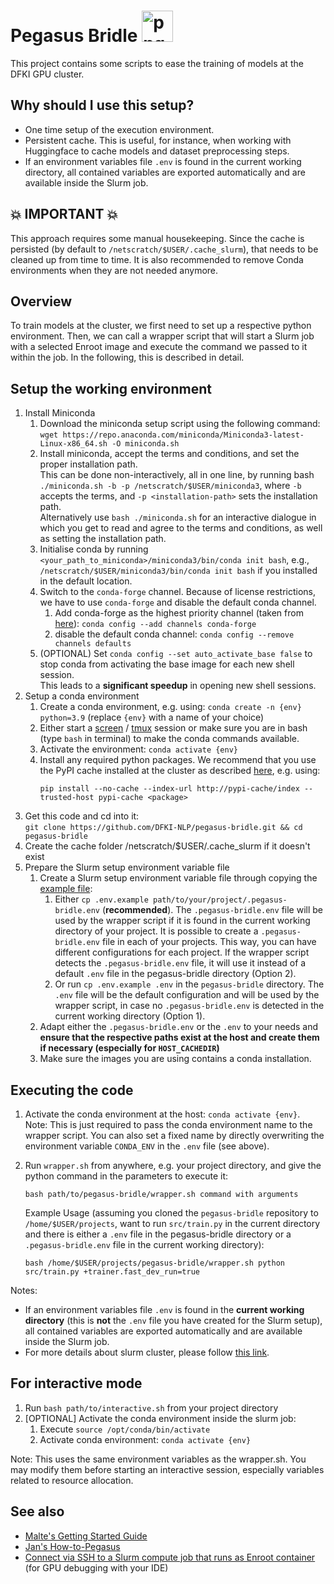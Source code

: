 # Pegasus Bridle <img src="deadpool-chibi-png_4006177.png" alt="png" style="height: 50px; width: auto"/>

This project contains some scripts to ease the training of models at the DFKI GPU cluster.

## Why should I use this setup?

- One time setup of the execution environment.
- Persistent cache. This is useful, for instance, when working with Huggingface to cache models and dataset preprocessing steps.
- If an environment variables file `.env` is found in the current working directory, all contained variables are
  exported automatically and are available inside the Slurm job.
  
## :boom: IMPORTANT :boom:
This approach requires some manual housekeeping. Since the cache is persisted (by default to `/netscratch/$USER/.cache_slurm`), that needs to be cleaned up from time to time. It is also recommended to remove Conda environments when they are not needed anymore.

## Overview

To train models at the cluster, we first need to set up a respective python environment. Then, we can call a wrapper
script that will start a Slurm job with a selected Enroot image and execute the command we passed to it within the job.
In the following, this is described in detail.

## Setup the working environment

1. Install Miniconda
   1. Download the miniconda setup script using the following command: <br>
      `wget https://repo.anaconda.com/miniconda/Miniconda3-latest-Linux-x86_64.sh -O miniconda.sh`
   2. Install miniconda, accept the terms and conditions, and set the proper installation path. <br>
      This can be done non-interactively, all in one line, by running bash `./miniconda.sh -b -p /netscratch/$USER/miniconda3`, where `-b` accepts the terms, and `-p <installation-path>` sets the installation path. <br>
      Alternatively use `bash ./miniconda.sh` for an interactive dialogue in which you get to read and agree to the terms and conditions, as well as setting the installation path.
   3. Initialise conda by running `<your_path_to_miniconda>/miniconda3/bin/conda init bash`, e.g., <br>
      `/netscratch/$USER/miniconda3/bin/conda init bash` if you installed in the default location.
   4. Switch to the `conda-forge` channel. Because of license restrictions, we have to use `conda-forge` and disable the default conda channel.
      1. Add conda-forge as the highest priority channel (taken from [here](https://conda-forge.org/docs/user/introduction.html#how-can-i-install-packages-from-conda-forge)): `conda config --add channels conda-forge`
      2. disable the default conda channel: `conda config --remove channels defaults`
   5. (OPTIONAL) Set `conda config --set auto_activate_base false` to stop conda from activating the base image for each new shell session. <br>
      This leads to a **significant speedup** in opening new shell sessions.
2. Setup a conda environment
   1. Create a conda environment, e.g. using: `conda create -n {env} python=3.9` (replace `{env}` with a name of your
      choice)
   2. Either start a [screen](https://help.ubuntu.com/community/Screen) / [tmux](https://github.com/tmux/tmux/wiki) session or make sure you are in bash (type `bash` in terminal) to make the conda commands available.
   3. Activate the environment: `conda activate {env}`
   4. Install any required python packages. We recommend that you use the PyPI cache installed at the cluster as described [here](http://projects.dfki.uni-kl.de/km-publications/web/ML/core/hpc-doc/posts/pypi-cache/), e.g. using:
      ```
      pip install --no-cache --index-url http://pypi-cache/index --trusted-host pypi-cache <package>
      ```
3. Get this code and cd into it: <br>
   `git clone https://github.com/DFKI-NLP/pegasus-bridle.git && cd pegasus-bridle`
4. Create the cache folder /netscratch/$USER/.cache_slurm if it doesn't exist
5. Prepare the Slurm setup environment variable file
   1. Create a Slurm setup environment variable file through copying the [example file](.env.example):
      1. Either `cp .env.example path/to/your/project/.pegasus-bridle.env` (**recommended**). The `.pegasus-bridle.env` file will be used
      by the wrapper script if it is found in the current working directory of your project. It is possible to create a 
      `.pegasus-bridle.env` file in each of your projects. This way, you can have different configurations for each project.
      If the wrapper script detects the `.pegasus-bridle.env` file, it will use it instead of a default `.env` file 
      in the pegasus-bridle directory (Option 2).
      2. Or run `cp .env.example .env` in the `pegasus-bridle` directory. The `.env` file will be the default configuration and
      will be used by the wrapper script, in case no `.pegasus-bridle.env` is detected in the current working directory (Option 1).
   2. Adapt either the `.pegasus-bridle.env` or the `.env` to your needs and **ensure that the respective paths exist at the host and create them if
      necessary (especially for `HOST_CACHEDIR`)**
   3. Make sure the images you are using contains a conda installation.


## Executing the code

1. Activate the conda environment at the host: `conda activate {env}`.<br>
   Note: This is just required to pass the conda environment name to the wrapper script. You can also set a fixed
   name by directly overwriting the environment variable `CONDA_ENV` in the `.env` file (see above).
2. Run `wrapper.sh` from anywhere, e.g. your project directory, and give the python command in the parameters to execute it:
   ```
   bash path/to/pegasus-bridle/wrapper.sh command with arguments
   ```
   Example Usage (assuming you cloned the `pegasus-bridle` repository to `/home/$USER/projects`, want to run `src/train.py` in the 
   current directory and there is either a `.env` file in the pegasus-bridle directory or a `.pegasus-bridle.env` file in 
   the current working directory):

   ```
   bash /home/$USER/projects/pegasus-bridle/wrapper.sh python src/train.py +trainer.fast_dev_run=true
   ```

Notes:

- If an environment variables file `.env` is found in the **current working directory** (this is **not** the `.env` file you have created for the Slurm setup), all contained variables are exported automatically and are available inside the Slurm job.
- For more details about slurm cluster, please follow
  [this link](http://projects.dfki.uni-kl.de/km-publications/web/ML/core/hpc-doc/).

## For interactive mode

1. Run `bash path/to/interactive.sh` from your project directory
2. \[OPTIONAL\] Activate the conda environment inside the slurm job:
   1. Execute `source /opt/conda/bin/activate`
   2. Activate conda environment: `conda activate {env}`

Note: This uses the same environment variables as the wrapper.sh. You may modify them before starting an interactive
session, especially variables related to resource allocation.


## See also

- [Malte's Getting Started Guide](https://github.com/malteos/getting-started/)
- [Jan's How-to-Pegasus](https://github.com/malteos/getting-started/blob/main/how-to-pegasus.md)
- [Connect via SSH to a Slurm compute job that runs as Enroot container](https://gist.github.com/malteos/5fe791fe10bb55028a02952d5f394bb3) (for GPU debugging with your IDE)
